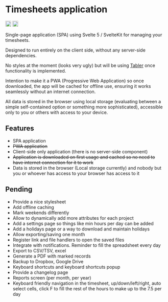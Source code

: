 # Timesheets application

<p>
<a href="https://github.com/jh12z/timesheets/blob/master/LICENSE"><img src="https://img.shields.io/github/license/jh12z/timesheets.svg" alt="License" height="18"></a>
<a href="https://github.com/jh12z/timesheets/actions/workflows/build.yml"><img src="https://github.com/jh12z/timesheets/actions/workflows/build.yml/badge.svg" alt="Build" height="18"></a>
</p>

Single-page application (SPA) using Svelte 5 / SvelteKit for managing your timesheets.

Designed to run entirely on the client side, without any server-side dependencies.

No styles at the moment (looks very ugly) but will be using [Tabler](https://github.com/tabler/tabler) once functionality is implemented.

Intention to make it a PWA (Progressive Web Application) so once downloaded, the app will be cached for offline use, ensuring it works seamlessly without an internet connection.

All data is stored in the browser using local storage (evaluating between a simple self-contained option or something more sophisticated), accessible only to you or others with access to your device.

## Features

- SPA application
- <del>PWA application</del>
- Client-side only application (there is no server-side component)
- <del>Application is downloaded on first usage and cached so no need to have internet connection for it to work</del>
- Data is stored in the browser (Local storage currently) and nobody but you or whoever has access to your browser has access to it

## Pending

- Provide a nice stylesheet
- Add offline caching
- Mark weekends differently
- Allow to dynamically add more attributes for each project
- Add a settings page so things like min hours per day can be added
- Add a holidays page or a way to download and maintain holidays
- Allow exporting/saving one month
- Register link and file handlers to open the saved files
- Integrate with notifications. Reminder to fill the spreadsheet every day
- Export to CSV/TSV, excel
- Generate a PDF with marked records
- Backup to Dropbox, Google Drive
- Keyboard shortcuts and keyboard shortcuts popup
- Provide a changelog page
- Reports screen (per month, per year)
- Keyboard friendly navigation in the timesheet, up/down/left/right, auto select cells, click F to fill the rest of the hours to make up to the 7.5 per day